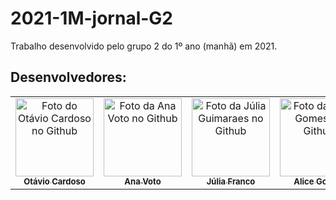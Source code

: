 # 2021-1M-jornal-G2
Trabalho desenvolvido pelo grupo 2 do 1º ano (manhã) em 2021. <br>
## Desenvolvedores: <br>
<table>
  <tr>
    <td align="center">
      <a href="https://github.com/ma1on3se">
        <img src="https://avatars.githubusercontent.com/u/81239817?v=4" width="125px;" alt="Foto do Otávio Cardoso no Github"/><br>
        <sub>
          <b style="font-size: 13px;">Otávio Cardoso</b>
        </sub>
      </a>
    </td>
    <td align="center">
      <a href="https://github.com/anacarolinavoto">
        <img src="https://avatars.githubusercontent.com/u/92889219?v=4" width="125px;" alt="Foto da Ana Voto no Github"/><br>
        <sub>
          <b style="font-size: 13px;">Ana Voto</b>
        </sub>
      </a>
    </td>
    <td align="center">
      <a href="https://github.com/juliaguima">
        <img src="https://avatars.githubusercontent.com/u/92822185?v=4" width="125px;" alt="Foto da Júlia Guimaraes no Github"/><br>
        <sub>
          <b style="font-size: 13px;">Júlia Franco</b>
        </sub>
      </a>
    </td>
    <td align="center">
      <a href="https://github.com/licinha-23">
        <img src="https://avatars.githubusercontent.com/u/92817220?v=4" width="125px;" alt="Foto da Alice Gomes no Github"/><br>
        <sub>
          <b style="font-size: 13px;">Alice Gomes</b>
        </sub>
      </a>
    </td>
    <td align="center">
      <a href="https://github.com/ClariceLinden">
        <img src="https://avatars.githubusercontent.com/u/79603269?v=4" width="125px;" alt="Foto da Clarice Seligman no Github"/><br>
        <sub>
          <b style="font-size: 13px;">Clarice Linden</b>
        </sub>
      </a>
    </td>
  </tr>
</table>

 
